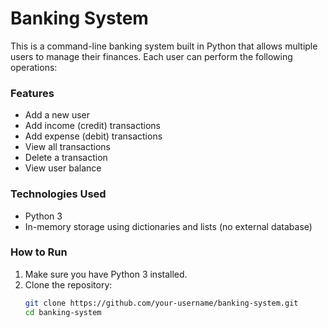 # Banking System

This is a command-line banking system built in Python that allows multiple users to manage their finances. Each user can perform the following operations:

### Features
- Add a new user
- Add income (credit) transactions
- Add expense (debit) transactions
- View all transactions
- Delete a transaction
- View user balance

### Technologies Used
- Python 3
- In-memory storage using dictionaries and lists (no external database)

### How to Run
1. Make sure you have Python 3 installed.
2. Clone the repository:
   ```bash
   git clone https://github.com/your-username/banking-system.git
   cd banking-system